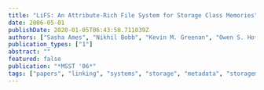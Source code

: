 ```yaml
---
title: "LiFS: An Attribute-Rich File System for Storage Class Memories"
date: 2006-05-01
publishDate: 2020-01-05T06:43:50.711039Z
authors: ["Sasha Ames", "Nikhil Bobb", "Kevin M. Greenan", "Owen S. Hofmann", "Mark W. Storer", "Carlos Maltzahn", "Ethan L. Miller", "Scott A. Brandt"]
publication_types: ["1"]
abstract: ""
featured: false
publication: "*MSST '06*"
tags: ["papers", "linking", "systems", "storage", "metadata", "storagemedium", "related:quasar", "filesystems"]
---
```


